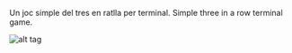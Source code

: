 Un joc simple del tres en ratlla per terminal.
Simple three in a row terminal game.

![alt tag](https://raw.github.com/rogertux/TresEnRatlla/master/1.png)
